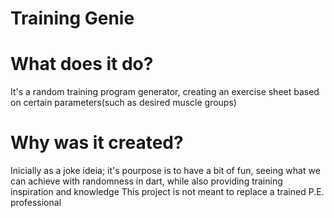 # Training Genie
# What does it do?
 It's a random training program generator, creating an exercise sheet based on certain parameters(such as desired muscle groups)
# Why was it created?
Inicially as a joke ideia; it's pourpose is to have a bit of fun, seeing what we can achieve with randomness in dart, while also providing training inspiration and knowledge
 This project is not meant to replace a trained P.E. professional

